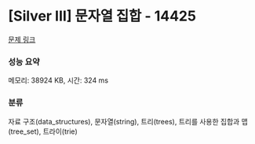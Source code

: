 # [Silver III] 문자열 집합 - 14425 

[문제 링크](https://www.acmicpc.net/problem/14425) 

### 성능 요약

메모리: 38924 KB, 시간: 324 ms

### 분류

자료 구조(data_structures), 문자열(string), 트리(trees), 트리를 사용한 집합과 맵(tree_set), 트라이(trie)

